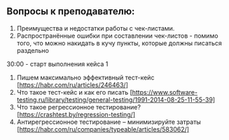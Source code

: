 ## Вопросы к преподавателю:

1. Преимущества и недостатки работы с чек-листами.
2. Распространённые ошибки при составлении чек-листов - помимо того, что можно накидать в кучу пункты, которые должны писаться раздельно

30:00 - старт выполнения кейса 1

1. Пишем максимально эффективный тест-кейс [https://habr.com/ru/articles/246463/]
2. Что такое тест-кейс и как его писать [https://www.software-testing.ru/library/testing/general-testing/1991-2014-08-25-11-55-39]
3. Что такое регрессионное тестирование? [https://crashtest.by/regression-testing/]
4. Антирегрессионное тестирование – минимизируйте затраты [https://habr.com/ru/companies/typeable/articles/583062/]
